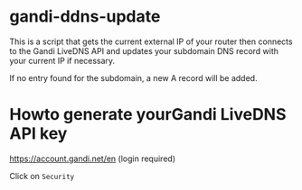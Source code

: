 # gandi-ddns-update

This is a script that gets the current external IP of your router then connects to the Gandi
LiveDNS API and updates your subdomain DNS record with your current IP if necessary.

If no entry found for the subdomain, a new A record will be added.

# Howto generate yourGandi LiveDNS API key
https://account.gandi.net/en (login required)

Click on `Security`

